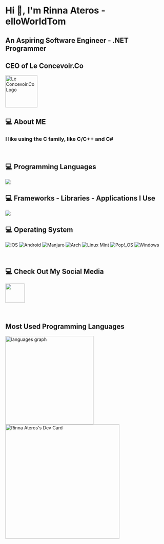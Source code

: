 # Hi 👋, I'm Rinna Ateros - elloWorldTom
## An Aspiring Software Engineer - .NET Programmer
## CEO of Le Concevoir.Co

<img src="https://github.com/itzaRinna/itzaRinna/blob/main/Lcc.jpg" alt="Le Concevoir.Co Logo" width="100" height="100">


## 💻 About ME
### I like using the C family, like C/C++ and C#

<br>

## 💻 Programming Languages 
<div align="left" display="flex" justify-content="center">
    <a href="https://skillicons.dev">
        <img src="https://skillicons.dev/icons?i=cpp,cs,java,py,js,ts">
    </a>
</div>

## 💻 Frameworks - Libraries - Applications I Use
<div align="left" display="flex" justify-content="center">
    <a href="https://skillicons.dev">
        <img src="https://skillicons.dev/icons?i=react,git,github,linux,visualstudio,vscode,rider,pycharm,idea,sublime,neovim,arduino,godot">
    </a>
</div>

## 💻 Operating System
![iOS](https://img.shields.io/badge/iOS-000000?style=for-the-badge&logoColor=white)
![Android](https://img.shields.io/badge/Android-3DDC84?style=for-the-badge&logoColor=white)
![Manjaro](https://img.shields.io/badge/Manjaro-35BF5C?style=for-the-badge&logoColor=white)
![Arch](https://img.shields.io/badge/Arch-008b8b?style=for-the-badge&logoColor=white)
![Linux Mint](https://img.shields.io/badge/Linux%20Mint-87CF3E?style=for-the-badge&logoColor=white)
![Pop!\_OS](https://img.shields.io/badge/Pop!_OS-48B9C7?style=for-the-badge&logoColor=white)
![Windows](https://img.shields.io/badge/Windows-0078D6?style=for-the-badge&logoColor=white) 

<br>

## 💻 Check Out My Social Media

<a href="https://www.linkedin.com/in/rinna-ateros-197922253"><img width="60px" src="https://cdn.jsdelivr.net/gh/devicons/devicon/icons/linkedin/linkedin-original.svg" /></a>

<br>

## Most Used Programming Languages
<div><img src="https://github-readme-stats.vercel.app/api/top-langs?locale=en&hide_title=true&layout=compact&card_width=500&langs_count=18&theme=dracula&hide_border=true&username=itzaRinna&hide=html,css,yacc,scss,makefile,scala,supercollider,cmake,svelte,dockerfile,gml,shell,rust,go,c,python,less,java,csharp" height="275" alt="languages graph"  /></div>
<a href="https://app.daily.dev/itzarinna"><img src="https://api.daily.dev/devcards/v2/7eA96WxpDT4v8I6qvVFXf.png?r=y93" width="356" alt="Rinna Ateros's Dev Card"/></a>
